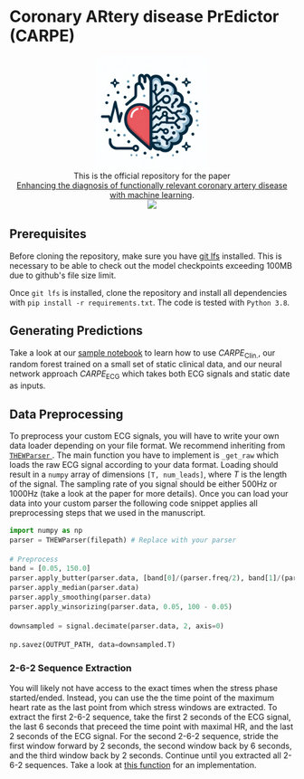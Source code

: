 # Coronary ARtery disease PrEdictor (CARPE)
<p align="center">
  <img src="https://github.com/BorgwardtLab/CARPE/blob/main/logo.png?raw=true" width="200" title="CARPE Logo"><br/>
  This is the official repository for the paper <br/> <a href="https://link">Enhancing the diagnosis of functionally relevant coronary artery disease with machine learning</a>. <br/>
  <img src="https://img.shields.io/badge/python-3.8-green.svg">
</span>
</p>

## Prerequisites
Before cloning the repository, make sure you have [git lfs](https://docs.github.com/en/repositories/working-with-files/managing-large-files/installing-git-large-file-storage) installed. This is necessary to be able to check out the model checkpoints exceeding 100MB due to github's file size limit.

Once `git lfs` is installed, clone the repository and install all dependencies with `pip install -r requirements.txt`. The code is tested with `Python 3.8`.

## Generating Predictions
Take a look at our [sample notebook](https://github.com/BorgwardtLab/CARPE/blob/main/CARPE/src/sample_prediction_generation.ipynb) to learn how to use $CARPE_{\text{Clin.}}$, our random forest trained on a small set of static clinical data, and our neural network approach $CARPE_{\text{ECG}}$ which takes both ECG signals and static date as inputs.

## Data Preprocessing
To preprocess your custom ECG signals, you will have to write your own data loader depending on your file format. We recommend inheriting from [`THEWParser` ](link). The main function you have to implement is `_get_raw` which loads the raw ECG signal according to your data format. Loading should result in a `numpy` array of dimensions `[T, num_leads]`, where $T$ is the length of the signal. The sampling rate of you signal should be either 500Hz or 1000Hz (take a look at the paper for more details). Once you can load your data into your custom parser the following code snippet applies all preprocessing steps that we used in the manuscript.

```python
import numpy as np
parser = THEWParser(filepath) # Replace with your parser

# Preprocess
band = [0.05, 150.0]
parser.apply_butter(parser.data, [band[0]/(parser.freq/2), band[1]/(parser.freq/2)])
parser.apply_median(parser.data)
parser.apply_smoothing(parser.data)
parser.apply_winsorizing(parser.data, 0.05, 100 - 0.05)

downsampled = signal.decimate(parser.data, 2, axis=0)

np.savez(OUTPUT_PATH, data=downsampled.T)
```

### 2-6-2 Sequence Extraction
You will likely not have access to the exact times when the stress phase started/ended. Instead, you can use the the time point of the maximum heart rate as the last point from which stress windows are extracted. To extract the first 2-6-2 sequence, take the first 2 seconds of the ECG signal, the last 6 seconds that preceed the time point with maximal HR, and the last 2 seconds of the ECG signal. For the second 2-6-2 sequence, stride the first window forward by 2 seconds, the second window back by 6 seconds, and the third window back by 2 seconds. Continue until you extracted all 2-6-2 sequences. 
Take a look at [this function](https://github.com/BorgwardtLab/CARPE/blob/main/CARPE/src/THEW_helper.py#L220) for an implementation. 
